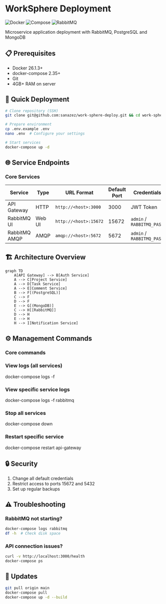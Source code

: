 # WorkSphere Deployment

![Docker](https://img.shields.io/badge/Docker-26.1.3-blue)
![Compose](https://img.shields.io/badge/docker--compose-2.35-brightgreen)
![RabbitMQ](https://img.shields.io/badge/RabbitMQ-4.0.8-orange)

Microservice application deployment with RabbitMQ, PostgreSQL and MongoDB

## 📋 Prerequisites

- Docker 26.1.3+
- docker-compose 2.35+
- Git
- 4GB+ RAM on server

## 🚀 Quick Deployment

```bash
# Clone repository (SSH)
git clone git@github.com:sanazez/work-sphere-deploy.git && cd work-sphere-deploy

# Prepare environment
cp .env.example .env
nano .env  # Configure your settings

# Start services
docker-compose up -d
```

## 🌐 Service Endpoints

### Core Services

| Service       | Type   | URL Format            | Default Port | Credentials               |
| ------------- | ------ | --------------------- | ------------ | ------------------------- |
| API Gateway   | HTTP   | `http://<host>:3000`  | 3000         | JWT Token                 |
| RabbitMQ UI   | Web UI | `http://<host>:15672` | 15672        | `admin` / `RABBITMQ_PASS` |
| RabbitMQ AMQP | AMQP   | `amqp://<host>:5672`  | 5672         | `admin` / `RABBITMQ_PASS` |

## 🏗️ Architecture Overview

```mermaid
graph TD
    A[API Gateway] --> B[Auth Service]
    A --> C[Project Service]
    A --> D[Task Service]
    A --> E[Comment Service]
    B --> F[(PostgreSQL)]
    C --> F
    D --> F
    E --> G[(MongoDB)]
    C --> H[[RabbitMQ]]
    D --> H
    E --> H
    H --> I[Notification Service]
```

## ⚙️ Management Commands

### Core commands

### View logs (all services)

docker-compose logs -f

### View specific service logs

docker-compose logs -f rabbitmq

### Stop all services

docker-compose down

### Restart specific service

docker-compose restart api-gateway

## 🔒 Security

1. Change all default credentials
2. Restrict access to ports 15672 and 5432
3. Set up regular backups

## ⚠️ Troubleshooting

### RabbitMQ not starting?

```bash
docker-compose logs rabbitmq
df -h  # Check disk space
```

### API connection issues?

```bash
curl -v http://localhost:3000/health
docker-compose ps
```

## 🔄 Updates

```bash
git pull origin main
docker-compose pull
docker-compose up -d --build
```
